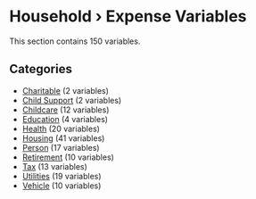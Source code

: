 # Household › Expense Variables

This section contains 150 variables.

## Categories

- [Charitable](charitable/index.md) (2 variables)
- [Child Support](child_support/index.md) (2 variables)
- [Childcare](childcare/index.md) (12 variables)
- [Education](education/index.md) (4 variables)
- [Health](health/index.md) (20 variables)
- [Housing](housing/index.md) (41 variables)
- [Person](person/index.md) (17 variables)
- [Retirement](retirement/index.md) (10 variables)
- [Tax](tax/index.md) (13 variables)
- [Utilities](utilities/index.md) (19 variables)
- [Vehicle](vehicle/index.md) (10 variables)
